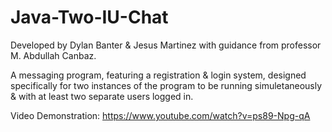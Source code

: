 # Java-Two-IU-Chat
Developed by Dylan Banter & Jesus Martinez with guidance from professor M. Abdullah Canbaz.

A messaging program, featuring a registration &amp; login system, designed specifically for two instances of the program to be running simuletaneously &amp; with at least two separate users logged in.

Video Demonstration: https://www.youtube.com/watch?v=ps89-Npg-qA
